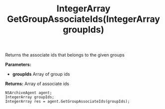 ﻿---
uid: crmscript_ref_NSArchiveAgent_GetGroupAssociateIds
title: IntegerArray GetGroupAssociateIds(IntegerArray groupIds)
intellisense: NSArchiveAgent.GetGroupAssociateIds
keywords: NSArchiveAgent, GetGroupAssociateIds
so.topic: reference
---

Returns the  associate ids that belongs to the given groups

**Parameters:**
 - **groupIds** Array of group ids

**Returns:** Array of associate ids

```crmscript
NSArchiveAgent agent;
IntegerArray groupIds;
IntegerArray res = agent.GetGroupAssociateIds(groupIds);
```

